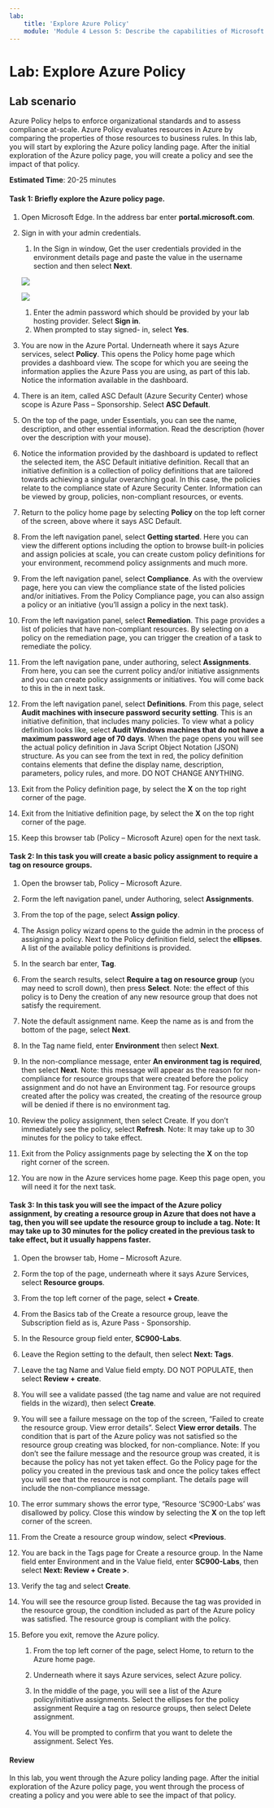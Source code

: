 ```yaml
---
lab:
    title: 'Explore Azure Policy'
    module: 'Module 4 Lesson 5: Describe the capabilities of Microsoft compliance solutions: Describe Azure Policy'
---
```



# Lab: Explore Azure Policy

## Lab scenario
Azure Policy helps to enforce organizational standards and to assess compliance at-scale. Azure Policy evaluates resources in Azure by comparing the properties of those resources to business rules. In this lab, you will start by exploring the Azure policy landing page. After the initial exploration of the Azure policy page, you will create a policy and see the impact of that policy.


**Estimated Time**: 20-25 minutes

#### Task 1: Briefly explore the Azure policy page.

1. Open Microsoft Edge. In the address bar enter **portal.microsoft.com**.

1. Sign in with your admin credentials.
    1. In the Sign in window, Get the user credentials provided in the environment details page and paste the value in the username section and then select **Next**.

     ![](../Images/module4/lab11/1-1.png)
     
     ![](../Images/module4/lab12/main-2.png)
     
    1. Enter the admin password which should be provided by your lab hosting provider. Select **Sign in**.
    1. When prompted to stay signed- in, select **Yes**.

1. You are now in the Azure Portal.  Underneath where it says Azure services, select **Policy**. This opens the Policy home page which provides a dashboard view.  The scope for which you are seeing the information applies the Azure Pass you are using, as part of this lab.   Notice the information available in the dashboard.

1. There is an item, called ASC Default (Azure Security Center) whose scope is Azure Pass – Sponsorship.   Select **ASC Default**.

1. On the top of the page, under Essentials, you can see the name, description, and other essential information.  Read the description (hover over the description with your mouse).  

1. Notice the information provided by the dashboard is updated to reflect the selected item, the ASC Default initiative definition.  Recall that an initiative definition is a collection of policy definitions that are tailored towards achieving a singular overarching goal.  In this case, the policies relate to the compliance state of Azure Security Center.  Information can be viewed by group, policies, non-compliant resources, or events.

1. Return to the policy home page by selecting **Policy** on the top left corner of the screen, above where it says ASC Default.

1. From the left navigation panel, select **Getting started**.  Here you can view the different options including the option to browse built-in policies and assign policies at scale, you can create custom policy definitions for your environment, recommend policy assignments and much more.

1. From the left navigation panel, select **Compliance**.  As with the overview page, here you can view the compliance state of the listed policies and/or initiatives.  From the Policy Compliance page, you can also assign a policy or an initiative (you’ll assign a policy in the next task).

1. From the left navigation panel, select **Remediation**.  This page provides a list of policies that have non-compliant resources.  By selecting on a policy on the remediation page, you can trigger the creation of a task to remediate the policy.  

1. From the left navigation pane, under authoring, select **Assignments**.  From here, you can see the current policy and/or initiative assignments and you can create policy assignments or initiatives.  You will come back to this in the in next task.  

1. From the left navigation panel, select **Definitions**.  From this page, select **Audit machines with insecure password security setting**.  This is an initiative definition, that includes many policies.  To view what a policy definition looks like, select **Audit Windows machines that do not have a maximum password age of 70 days**.  When the page opens you will see the actual policy definition in Java Script Object Notation (JSON) structure.   As you can see from the text in red, the policy definition contains elements that define the display name, description, parameters, policy rules, and more. DO NOT CHANGE ANYTHING.  

1. Exit from the Policy definition page, by select the **X** on the top right corner of the page.

1. Exit from the Initiative definition page, by select the **X** on the top right corner of the page.

1. Keep this browser tab (Policy – Microsoft Azure) open for the next task.

#### Task 2:  In this task you will create a basic policy assignment to require a tag on resource groups.

1. Open the browser tab, Policy – Microsoft Azure.

1. Form the left navigation panel, under Authoring, select **Assignments**.

1. From the top of the page, select **Assign policy**.

1. The Assign policy wizard opens to the guide the admin in the process of assigning a policy.  Next to the Policy definition field, select the **ellipses**.  A list of the available policy definitions is provided.  

1. In the search bar enter, **Tag**.

1. From the search results, select **Require a tag on resource group** (you may need to scroll down), then press **Select**.  Note: the effect of this policy is to Deny the creation of any new resource group that does not satisfy the requirement.  

1. Note the default assignment name.  Keep the name as is and from the bottom of the page, select **Next**.

1. In the Tag name field, enter **Environment** then select **Next**.  

1. In the non-compliance message, enter **An environment tag is required**, then select **Next**. Note: this message will appear as the reason for non-compliance for resource groups that were created before the policy assignment and do not have an Environment tag.  For resource groups created after the policy was created, the creating of the resource group will be denied if there is no environment tag.

1. Review the policy assignment, then select Create.  If you don’t immediately see the policy, select **Refresh**. Note: It may take up to 30 minutes for the policy to take effect.

1. Exit from the Policy assignments page by selecting the **X** on the top right corner of the screen.

1. You are now in the Azure services home page.  Keep this page open, you will need it for the next task.

#### Task 3:  In this task you will see the impact of the Azure policy assignment, by creating a resource group in Azure that does not have a tag, then you will see update the resource group to include a tag.  Note: It may take up to 30 minutes for the policy created in the previous task to take effect, but it usually happens faster.

1. Open the browser tab, Home – Microsoft Azure.

1. Form the top of the page, underneath where it says Azure Services, select **Resource groups**.

1. From the top left corner of the page, select **+ Create**.

1. From the Basics tab of the Create a resource group, leave the Subscription field as is, Azure Pass -  Sponsorship.

1. In the Resource group field enter, **SC900-Labs**.

1. Leave the Region setting to the default, then select **Next: Tags**.

1. Leave the tag Name and Value field empty.  DO NOT POPULATE, then select **Review + create**.

1. You will see a validate passed (the tag name and value are not required fields in the wizard), then select **Create**.

1. You will see a failure message on the top of the screen, “Failed to create the resource group. View error details”.  Select **View error details**. The condition that is part of the Azure policy was not satisfied so the resource group creating was blocked, for non-compliance. Note: If you don’t see the failure message and the resource group was created, it is because the policy has not yet taken effect.  Go the Policy page for the policy you created in the previous task and once the policy takes effect you will see that the resource is not compliant.  The details page will include the non-compliance message.

1. The error summary shows the error type, “Resource ‘SC900-Labs’ was disallowed by policy.  Close this window by selecting the **X** on the top left corner of the screen.

1. From the Create a resource group window, select **<Previous**.

1. You are back in the Tags page for Create a resource group.  In the Name field enter Environment and in the Value field, enter **SC900-Labs**, then select **Next: Review + Create >**.

1. Verify the tag and select **Create**.

1. You will see the resource group listed.  Because the tag was provided in the resource group, the condition included as part of the Azure policy was satisfied.  The resource group is compliant with the policy.

1. Before you exit, remove the Azure policy.
    1. From the top left corner of the page, select Home, to return to the Azure home page.
    
    1. Underneath where it says Azure services, select Azure policy.
    1. In the middle of the page, you will see a list of the Azure policy/initiative assignments.  Select the ellipses for the policy assignment Require a tag on resource groups, then select Delete assignment.
    1. You will be prompted to confirm that you want to delete the assignment.  Select Yes.


#### Review

In this lab, you went through the Azure policy landing page. After the initial exploration of the Azure policy page, you went through the process of creating a policy and you were able to see the impact of that policy.
